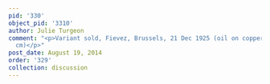 ```yaml
---
pid: '330'
object_pid: '3310'
author: Julie Turgeon
comment: "<p>Variant sold, Fievez, Brussels, 21 Dec 1925 (oil on copper, 13 x 17.5
  cm)</p>"
post_date: August 19, 2014
order: '329'
collection: discussion
---
```


